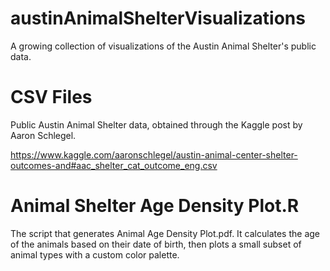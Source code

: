 # austinAnimalShelterVisualizations
A growing collection of visualizations of the Austin Animal Shelter's public data.

# CSV Files
Public Austin Animal Shelter data, obtained through the Kaggle post by Aaron Schlegel.

https://www.kaggle.com/aaronschlegel/austin-animal-center-shelter-outcomes-and#aac_shelter_cat_outcome_eng.csv

# Animal Shelter Age Density Plot.R
The script that generates Animal Age Density Plot.pdf. It calculates the age of the animals based on their date of birth, then plots a small subset of animal types with a custom color palette.
